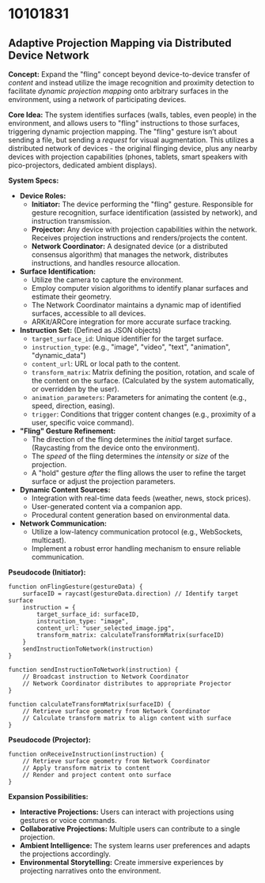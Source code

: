 # 10101831

## Adaptive Projection Mapping via Distributed Device Network

**Concept:** Expand the "fling" concept beyond device-to-device transfer of *content* and instead utilize the image recognition and proximity detection to facilitate *dynamic projection mapping* onto arbitrary surfaces in the environment, using a network of participating devices.

**Core Idea:** The system identifies surfaces (walls, tables, even people) in the environment, and allows users to "fling" instructions to those surfaces, triggering dynamic projection mapping. The "fling" gesture isn’t about sending a file, but sending a *request* for visual augmentation. This utilizes a distributed network of devices - the original flinging device, plus any nearby devices with projection capabilities (phones, tablets, smart speakers with pico-projectors, dedicated ambient displays).

**System Specs:**

*   **Device Roles:**
    *   **Initiator:** The device performing the "fling" gesture.  Responsible for gesture recognition, surface identification (assisted by network), and instruction transmission.
    *   **Projector:** Any device with projection capabilities within the network.  Receives projection instructions and renders/projects the content.
    *   **Network Coordinator:** A designated device (or a distributed consensus algorithm) that manages the network, distributes instructions, and handles resource allocation.
*   **Surface Identification:**
    *   Utilize the camera to capture the environment.
    *   Employ computer vision algorithms to identify planar surfaces and estimate their geometry.
    *   The Network Coordinator maintains a dynamic map of identified surfaces, accessible to all devices.
    *   ARKit/ARCore integration for more accurate surface tracking.
*   **Instruction Set:**  (Defined as JSON objects)
    *   `target_surface_id`: Unique identifier for the target surface.
    *   `instruction_type`: (e.g., "image", "video", "text", "animation", "dynamic_data")
    *   `content_url`: URL or local path to the content.
    *   `transform_matrix`:  Matrix defining the position, rotation, and scale of the content on the surface. (Calculated by the system automatically, or overridden by the user).
    *   `animation_parameters`:  Parameters for animating the content (e.g., speed, direction, easing).
    *   `trigger`: Conditions that trigger content changes (e.g., proximity of a user, specific voice command).
*   **"Fling" Gesture Refinement:**
    *   The direction of the fling determines the *initial* target surface. (Raycasting from the device onto the environment).
    *   The *speed* of the fling determines the *intensity* or *size* of the projection.
    *   A "hold" gesture *after* the fling allows the user to refine the target surface or adjust the projection parameters.
*   **Dynamic Content Sources:**
    *   Integration with real-time data feeds (weather, news, stock prices).
    *   User-generated content via a companion app.
    *   Procedural content generation based on environmental data.
*   **Network Communication:**
    *   Utilize a low-latency communication protocol (e.g., WebSockets, multicast).
    *   Implement a robust error handling mechanism to ensure reliable communication.

**Pseudocode (Initiator):**

```
function onFlingGesture(gestureData) {
    surfaceID = raycast(gestureData.direction) // Identify target surface
    instruction = {
        target_surface_id: surfaceID,
        instruction_type: "image",
        content_url: "user_selected_image.jpg",
        transform_matrix: calculateTransformMatrix(surfaceID)
    }
    sendInstructionToNetwork(instruction)
}

function sendInstructionToNetwork(instruction) {
    // Broadcast instruction to Network Coordinator
    // Network Coordinator distributes to appropriate Projector
}

function calculateTransformMatrix(surfaceID) {
    // Retrieve surface geometry from Network Coordinator
    // Calculate transform matrix to align content with surface
}
```

**Pseudocode (Projector):**

```
function onReceiveInstruction(instruction) {
    // Retrieve surface geometry from Network Coordinator
    // Apply transform matrix to content
    // Render and project content onto surface
}
```

**Expansion Possibilities:**

*   **Interactive Projections:** Users can interact with projections using gestures or voice commands.
*   **Collaborative Projections:** Multiple users can contribute to a single projection.
*   **Ambient Intelligence:** The system learns user preferences and adapts the projections accordingly.
*   **Environmental Storytelling:** Create immersive experiences by projecting narratives onto the environment.